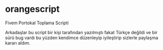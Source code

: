 # orangescript
Fivem Portokal Toplama Scripti


Arkadaşlar bu script bir kişi tarafından yazılmıştı fakat Türkçe değildi ve bir sürü bug vardı bu yüzden kendimce düzenleyip iyileştirip sizlerle paylaşma kararı aldım.
